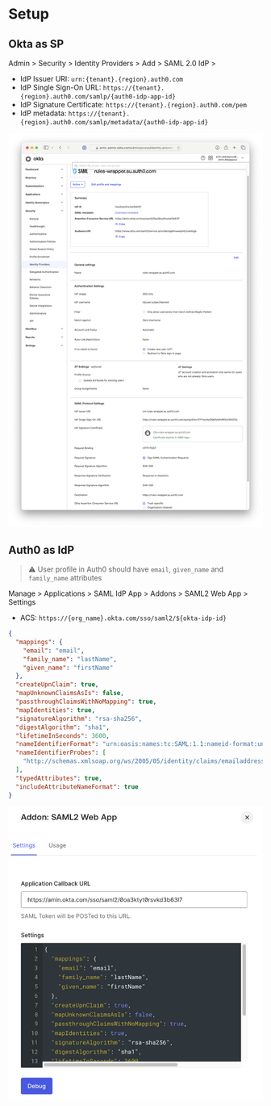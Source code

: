 # Setup

## Okta as SP
Admin > Security > Identity Providers > Add > SAML 2.0 IdP > 

* IdP Issuer URI: `urn:{tenant}.{region}.auth0.com`
* IdP Single Sign-On URL: `https://{tenant}.{region}.auth0.com/samlp/{auth0-idp-app-id}`
* IdP Signature Certificate: `https://{tenant}.{region}.auth0.com/pem`
* IdP metadata: `https://{tenant}.{region}.auth0.com/samlp/metadata/{auth0-idp-app-id}`

![Okta Config Screenshot](./screenshots/okta-saml-sp.png)



## Auth0 as IdP

> :warning: User profile in Auth0 should have `email`, `given_name` and `family_name` attributes

Manage > Applications > SAML IdP App > Addons > SAML2 Web App > Settings

* ACS: `https://{org_name}.okta.com/sso/saml2/${okta-idp-id}`

```json
{
  "mappings": {
    "email": "email",
    "family_name": "lastName",
    "given_name": "firstName"
  },
  "createUpnClaim": true,
  "mapUnknownClaimsAsIs": false,
  "passthroughClaimsWithNoMapping": true,
  "mapIdentities": true,
  "signatureAlgorithm": "rsa-sha256",
  "digestAlgorithm": "sha1",
  "lifetimeInSeconds": 3600,
  "nameIdentifierFormat": "urn:oasis:names:tc:SAML:1.1:nameid-format:unspecified",
  "nameIdentifierProbes": [
    "http://schemas.xmlsoap.org/ws/2005/05/identity/claims/emailaddress"
  ],
  "typedAttributes": true,
  "includeAttributeNameFormat": true
}
```

![Auth0 Config Screenshot](./screenshots/auth0-saml-idp.png.png)
